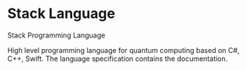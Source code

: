 # Stack Language
Stack Programming Language

High level programming language for quantum computing based on C#, C++, Swift.
The language specification contains the documentation.
